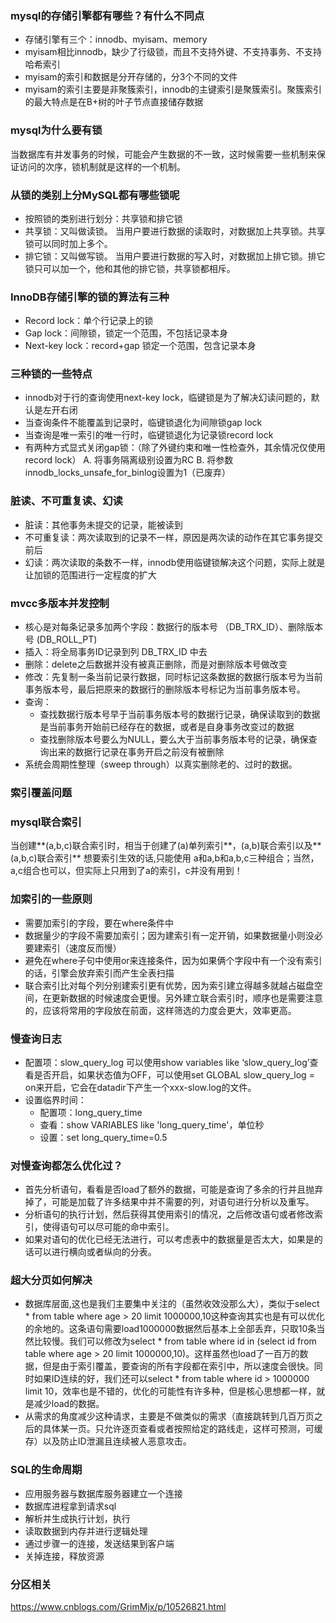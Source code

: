 ### mysql的存储引擎都有哪些？有什么不同点
- 存储引擎有三个：innodb、myisam、memory
- myisam相比innodb，缺少了行级锁，而且不支持外键、不支持事务、不支持哈希索引
- myisam的索引和数据是分开存储的，分3个不同的文件
- myisam的索引主要是非聚簇索引，innodb的主键索引是聚簇索引。聚簇索引的最大特点是在B+树的叶子节点直接储存数据

### mysql为什么要有锁
当数据库有并发事务的时候，可能会产生数据的不一致，这时候需要一些机制来保证访问的次序，锁机制就是这样的一个机制。

### 从锁的类别上分MySQL都有哪些锁呢
- 按照锁的类别进行划分：共享锁和排它锁
- 共享锁：又叫做读锁。 当用户要进行数据的读取时，对数据加上共享锁。共享锁可以同时加上多个。
- 排它锁：又叫做写锁。 当用户要进行数据的写入时，对数据加上排它锁。排它锁只可以加一个，他和其他的排它锁，共享锁都相斥。

### InnoDB存储引擎的锁的算法有三种
- Record lock：单个行记录上的锁
- Gap lock：间隙锁，锁定一个范围，不包括记录本身
- Next-key lock：record+gap 锁定一个范围，包含记录本身

### 三种锁的一些特点
- innodb对于行的查询使用next-key lock，临键锁是为了解决幻读问题的，默认是左开右闭
- 当查询条件不能覆盖到记录时，临键锁退化为间隙锁gap lock
- 当查询是唯一索引的唯一行时，临键锁退化为记录锁record lock
- 有两种方式显式关闭gap锁：（除了外键约束和唯一性检查外，其余情况仅使用record lock） A. 将事务隔离级别设置为RC B. 将参数innodb_locks_unsafe_for_binlog设置为1（已废弃）

### 脏读、不可重复读、幻读
- 脏读：其他事务未提交的记录，能被读到
- 不可重复读：两次读取到的记录不一样，原因是两次读的动作在其它事务提交前后
- 幻读：两次读取的条数不一样，innodb使用临键锁解决这个问题，实际上就是让加锁的范围进行一定程度的扩大

### mvcc多版本并发控制
- 核心是对每条记录多加两个字段：数据行的版本号 （DB_TRX_ID）、删除版本号 (DB_ROLL_PT)
- 插入：将全局事务ID记录到列 DB_TRX_ID 中去
- 删除：delete之后数据并没有被真正删除，而是对删除版本号做改变
- 修改：先复制一条当前记录行数据，同时标记这条数据的数据行版本号为当前事务版本号，最后把原来的数据行的删除版本号标记为当前事务版本号。
- 查询：
  - 查找数据行版本号早于当前事务版本号的数据行记录，确保读取到的数据是当前事务开始前已经存在的数据，或者是自身事务改变过的数据
  - 查找删除版本号要么为NULL，要么大于当前事务版本号的记录，确保查询出来的数据行记录在事务开启之前没有被删除
- 系统会周期性整理（sweep through）以真实删除老的、过时的数据。

### 索引覆盖问题

### mysql联合索引
当创建**(a,b,c)联合索引时，相当于创建了(a)单列索引**，(a,b)联合索引以及**(a,b,c)联合索引**
想要索引生效的话,只能使用 a和a,b和a,b,c三种组合；当然，a,c组合也可以，但实际上只用到了a的索引，c并没有用到！

### 加索引的一些原则
- 需要加索引的字段，要在where条件中
- 数据量少的字段不需要加索引；因为建索引有一定开销，如果数据量小则没必要建索引（速度反而慢）
- 避免在where子句中使用or来连接条件，因为如果俩个字段中有一个没有索引的话，引擎会放弃索引而产生全表扫描
- 联合索引比对每个列分别建索引更有优势，因为索引建立得越多就越占磁盘空间，在更新数据的时候速度会更慢。另外建立联合索引时，顺序也是需要注意的，应该将常用的字段放在前面，这样筛选的力度会更大，效率更高。

### 慢查询日志
- 配置项：slow_query_log
可以使用show variables like ‘slow_query_log’查看是否开启，如果状态值为OFF，可以使用set GLOBAL slow_query_log = on来开启，它会在datadir下产生一个xxx-slow.log的文件。
- 设置临界时间：
  - 配置项：long_query_time
  - 查看：show VARIABLES like 'long_query_time'，单位秒
  - 设置：set long_query_time=0.5

### 对慢查询都怎么优化过？
- 首先分析语句，看看是否load了额外的数据，可能是查询了多余的行并且抛弃掉了，可能是加载了许多结果中并不需要的列，对语句进行分析以及重写。
- 分析语句的执行计划，然后获得其使用索引的情况，之后修改语句或者修改索引，使得语句可以尽可能的命中索引。
- 如果对语句的优化已经无法进行，可以考虑表中的数据量是否太大，如果是的话可以进行横向或者纵向的分表。

### 超大分页如何解决
- 数据库层面,这也是我们主要集中关注的（虽然收效没那么大），类似于select * from table where age > 20 limit 1000000,10这种查询其实也是有可以优化的余地的。这条语句需要load1000000数据然后基本上全部丢弃，只取10条当然比较慢。我们可以修改为select * from table where id in (select id from table where age > 20 limit 1000000,10)。这样虽然也load了一百万的数据，但是由于索引覆盖，要查询的所有字段都在索引中，所以速度会很快。同时如果ID连续的好，我们还可以select * from table where id > 1000000 limit 10，效率也是不错的，优化的可能性有许多种，但是核心思想都一样，就是减少load的数据。
- 从需求的角度减少这种请求，主要是不做类似的需求（直接跳转到几百万页之后的具体某一页。只允许逐页查看或者按照给定的路线走，这样可预测，可缓存）以及防止ID泄漏且连续被人恶意攻击。

### SQL的生命周期
- 应用服务器与数据库服务器建立一个连接
- 数据库进程拿到请求sql
- 解析并生成执行计划，执行
- 读取数据到内存并进行逻辑处理
- 通过步骤一的连接，发送结果到客户端
- 关掉连接，释放资源

### 分区相关
https://www.cnblogs.com/GrimMjx/p/10526821.html